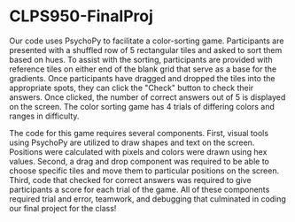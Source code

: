 # CLPS950-FinalProj

Our code uses PsychoPy to facilitate a color-sorting game. Participants are presented with a shuffled row of 5 rectangular tiles and asked to sort them based on hues. To assist with the sorting, participants are provided with reference tiles on either end of the blank grid that serve as a base for the gradients. Once participants have dragged and dropped the tiles into the appropriate spots, they can click the "Check" button to check their answers. Once clicked, the number of correct answers out of 5 is displayed on the screen. The color sorting game has 4 trials of differing colors and ranges in difficulty.

The code for this game requires several components. First, visual tools using PsychoPy are utilized to draw shapes and text on the screen. Positions were calculated with pixels and colors were drawn using hex values. Second, a drag and drop component was required to be able to choose specific tiles and move them to particular positions on the screen. Third, code that checked for correct answers was required to give participants a score for each trial of the game. All of these components required trial and error, teamwork, and debugging that culminated in coding our final project for the class!

